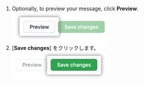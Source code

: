 1. Optionally, to preview your message, click **Preview**. ![Preview message button](/assets/images/enterprise/site-admin-settings/message-preview-button.png)
1. [**Save changes**] をクリックします。 ![[Edit message] ボタン](/assets/images/enterprise/site-admin-settings/message-save-changes-button.png)